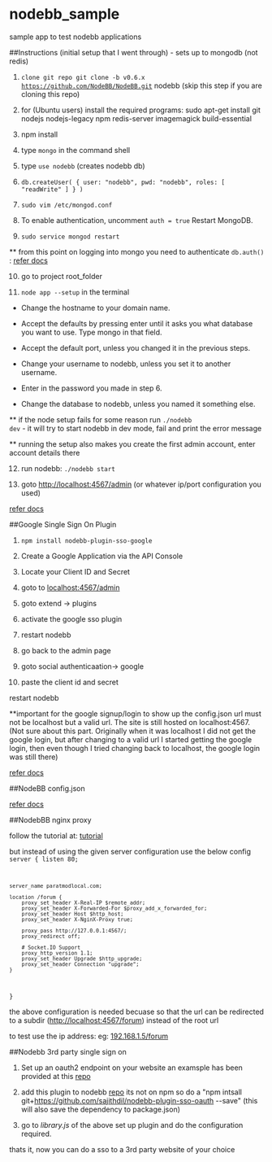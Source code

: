 # nodebb_sample
sample app to test nodebb applications

##Instructions (initial setup that I went through) - sets up to mongodb (not redis)

1) <code>clone git repo git clone -b v0.6.x https://github.com/NodeBB/NodeBB.git</code> nodebb (skip this step if you are cloning this repo)

2) for (Ubuntu users) install the required programs: sudo apt-get install git nodejs nodejs-legacy npm redis-server imagemagick build-essential

3) npm install 

4) type <code>mongo</code> in the command shell

5) type <code>use nodebb</code> (creates nodebb db)

6) <code>db.createUser( { user: "nodebb", pwd: "nodebb", roles: [ "readWrite" ] } )</code>

7) <code>sudo vim /etc/mongod.conf </code>

8) To enable authentication, uncomment <code>auth = true</code> Restart MongoDB.

9) <code>sudo service mongod restart</code>

** from this point on logging into mongo you need to authenticate <code>db.auth()</code> : [refer docs](http://docs.mongodb.org/manual/reference/method/db.auth/)

10) go to project root_folder

11) <code>node app --setup</code> in the terminal

* Change the hostname to your domain name.

* Accept the defaults by pressing enter until it asks you what database you want to use. Type mongo in that field.

* Accept the default port, unless you changed it in the previous steps.

* Change your username to nodebb, unless you set it to another username.

* Enter in the password you made in step 6.

* Change the database to nodebb, unless you named it something else.


** if the node setup fails for some reason run <code>./nodebb dev</code> - it will try to start nodebb in dev mode, fail and print the error message

** running the setup also makes you create the first admin account, enter account details there

12) run nodebb: <code>./nodebb start </code>

12) goto [http://localhost:4567/admin](http://localhost:4567/admin) (or whatever ip/port configuration you used)


[refer docs](https://media.readthedocs.org/pdf/nodebb/latest/nodebb.pdf)



##Google Single Sign On Plugin

1) <code>npm install nodebb-plugin-sso-google</code>

2) Create a Google Application via the API Console

3) Locate your Client ID and Secret

4) goto to [localhost:4567/admin](localhost:4567/admin)

5) goto extend -> plugins

6) activate the google sso plugin

7) restart nodebb

8) go back to the admin page

9) goto social authenticaation-> google 

10) paste the client id and secret

restart nodebb

**important for the google signup/login to show up the config.json url must not be localhost but a valid url.  The site is still hosted on localhost:4567.  (Not sure about this part. Originally when it was localhost I did not get the google login, but after changing to a valid url I started getting the google login, then even though I tried changing back to localhost, the google login was still there)

[refer docs](https://media.readthedocs.org/pdf/nodebb/latest/nodebb.pdf)

##NodeBB config.json

[refer docs](https://docs.nodebb.org/en/latest/configuring/config.html)

##NodebBB nginx proxy

follow the tutorial at: [tutorial](https://docs.nodebb.org/en/latest/configuring/proxies/nginx.html)

but instead of using the given server configuration use the below config
<code>server {
    listen 80;

    server_name paratmodlocal.com;

    location /forum {
        proxy_set_header X-Real-IP $remote_addr;
        proxy_set_header X-Forwarded-For $proxy_add_x_forwarded_for;
        proxy_set_header Host $http_host;
        proxy_set_header X-NginX-Proxy true;

        proxy_pass http://127.0.0.1:4567/;
        proxy_redirect off;

        # Socket.IO Support
        proxy_http_version 1.1;
        proxy_set_header Upgrade $http_upgrade;
        proxy_set_header Connection "upgrade";
    }
}</code>

the above configuration is needed becuase so that the url can be redirected to a subdir ([http://localhost:4567/forum](http://localhost:4567/forum))
instead of the root url

to test use the ip address: eg: [192.168.1.5/forum](192.168.1.5/forum)

##Nodebb 3rd party single sign on

1) Set up an oauth2 endpoint on your website
an examsple has been provided at this [repo](https://github.com/sajithdil/oauth2orize-example)

2) add this plugin to nodebb [repo](https://github.com/sajithdil/nodebb-plugin-sso-oauth)
its not on npm so do a "npm intsall git+https://github.com/sajithdil/nodebb-plugin-sso-oauth --save" (this will also save the dependency to package.json)

3) go to _library.js_ of the above set up plugin and do the configuration required.

thats it, now you can do a sso to a 3rd party website of your choice

